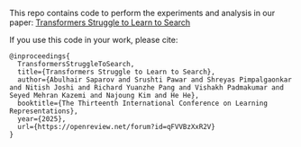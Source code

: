 This repo contains code to perform the experiments and analysis in our paper: [Transformers Struggle to Learn to Search](https://arxiv.org/abs/2412.04703)

If you use this code in your work, please cite:
```
@inproceedings{
  TransformersStruggleToSearch,
  title={Transformers Struggle to Learn to Search},
  author={Abulhair Saparov and Srushti Pawar and Shreyas Pimpalgaonkar and Nitish Joshi and Richard Yuanzhe Pang and Vishakh Padmakumar and Seyed Mehran Kazemi and Najoung Kim and He He},
  booktitle={The Thirteenth International Conference on Learning Representations},
  year={2025},
  url={https://openreview.net/forum?id=qFVVBzXxR2V}
}
```
